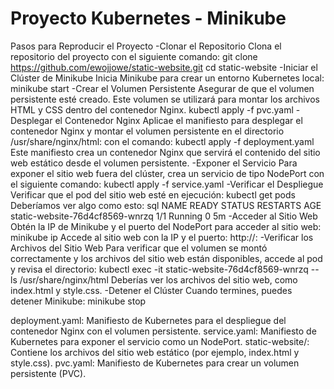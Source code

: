 # Proyecto Kubernetes - Minikube

Pasos para Reproducir el Proyecto
-Clonar el Repositorio
Clona el repositorio del proyecto con el siguiente comando:
git clone https://github.com/ewojjowe/static-website.git
cd static-website
-Iniciar el Clúster de Minikube
Inicia Minikube para crear un entorno Kubernetes local:
minikube start
-Crear el Volumen Persistente
Asegurar de que el volumen persistente esté creado. Este volumen se utilizará para montar los archivos HTML y CSS dentro del contenedor Nginx.
kubectl apply -f pvc.yaml
-Desplegar el Contenedor Nginx
Aplicae el manifiesto para desplegar el contenedor Nginx y montar el volumen persistente en el directorio /usr/share/nginx/html:
con el comando:
kubectl apply -f deployment.yaml
Este manifiesto crea un contenedor Nginx que servirá el contenido del sitio web estático desde el volumen persistente.
-Exponer el Servicio
Para exponer el sitio web fuera del clúster, crea un servicio de tipo NodePort con el siguiente comando:
kubectl apply -f service.yaml
-Verificar el Despliegue
Verificar que el pod del sitio web esté en ejecución:
kubectl get pods
Deberíamos ver algo como esto:
sql
NAME                                     READY   STATUS    RESTARTS   AGE
static-website-76d4cf8569-wnrzq           1/1     Running   0          5m
-Acceder al Sitio Web
Obtén la IP de Minikube y el puerto del NodePort para acceder al sitio web:
minikube ip
Accede al sitio web con la IP y el puerto:
http://<minikube-ip>:<node-port>
-Verificar los Archivos del Sitio Web
Para verificar que el volumen se montó correctamente y los archivos del sitio web están disponibles, accede al pod y revisa el directorio:
kubectl exec -it static-website-76d4cf8569-wnrzq -- ls /usr/share/nginx/html
Deberías ver los archivos del sitio web, como index.html y style.css.
-Detener el Clúster
Cuando termines, puedes detener Minikube:
minikube stop

deployment.yaml: Manifiesto de Kubernetes para el despliegue del contenedor Nginx con el volumen persistente.
service.yaml: Manifiesto de Kubernetes para exponer el servicio como un NodePort.
static-website/: Contiene los archivos del sitio web estático (por ejemplo, index.html y style.css).
pvc.yaml: Manifiesto de Kubernetes para crear un volumen persistente (PVC).




